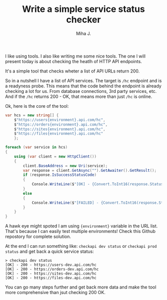 ﻿---
layout: post
title: Write a simple service status checker
excerpt_separator: <!--more-->
author: Miha J.
tags: c# monitoring
---

I like using tools. I also like writing me some nice tools. The one I will present today is about checking the heatlh of HTTP API endpoints.

It's a simple tool that checks wheter a list of API URLs return 200.

So in a nutshell I have a list of API services. The target is `/hc` endpoint and is a readyness probe. This means that the code behind the endpoint is already checking a lot for us. From database connections, 3rd party services, etc. And if the `/hc` returns 200 - OK, that means more than just `/hc` is online.

Ok, here is the core of the tool:

```csharp
var hcs = new string[] {
    $"https://users{environment}.api.com/hc",
    $"https://orders{environment}.api.com/hc",
    $"https://sites{environment}.api.com/hc",
    $"https://files{environment}.api.com/hc"
    };

foreach (var service in hcs)
{
    using (var client = new HttpClient())
    {
        client.BaseAddress = new Uri(service);
        var response = client.GetAsync("").GetAwaiter().GetResult();
        if (response.IsSuccessStatusCode)
        {
            Console.WriteLine($"[OK] - {Convert.ToInt16(response.StatusCode)} - {service}");
        }
        else
        {
            Console.WriteLine($"[FAILED] - {Convert.ToInt16(response.StatusCode)} - {service}");
        }
    }
}
```

A hawk eye might spoted I am using `{environment}` variable in the URL list. That's because I can easily test multiple environments! Check this Github repostory for complete solution.

At the end I can run something like: `checkapi dev status` or `checkapi prod status` and get back a quick service status:

```
> checkapi dev status
[OK] - 200 - https://users-dev.api.com/hc
[OK] - 200 - https://orders-dev.api.com/hc
[OK] - 200 - https://sites-dev.api.com/hc
[OK] - 200 - https://files-dev.api.com/hc
```

You can go many steps further and get back more data and make the tool more comprehensive than jsut checking 200 OK.